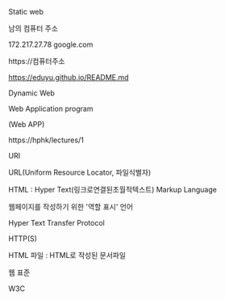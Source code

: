 Static web 

남의 컴퓨터 주소

172.217.27.78  google.com

https://컴퓨터주소

https://eduyu.github.io/README.md



Dynamic Web

Web Application program

(Web APP)



https://hphk/lectures/1



URI

URL(Uniform Resource Locator, 파일식별자)



HTML : Hyper Text(링크로연결된초월적텍스트) Markup Language

웹페이지를 작성하기 위한 '역할 표시' 언어

Hyper Text Transfer Protocol 

HTTP(S)



HTML 파일 : HTML로 작성된 문서파일



웹 표준

W3C



